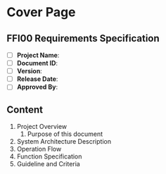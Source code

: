 # Cover Page

## FFI00 Requirements Specification

* [ ] **Project Name**: 
* [ ] **Document ID**:
* [ ] **Version**:
* [ ] **Release Date**:
* [ ] **Approved By**: 

## Content

1. Project Overview
   1. Purpose of this document
2. System Architecture Description
3. Operation Flow
4. Function Specification
5. Guideline and Criteria

